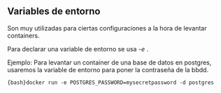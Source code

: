 

## Variables de entorno

Son muy utilizadas para ciertas configuraciones a la hora de levantar containers.

Para declarar una variable de entorno se usa _-e_ .

Ejemplo: Para levantar un container de una base de datos en postgres, usaremos la variable de entorno para poner la contraseña de la bbdd.

`{bash}docker run -e POSTGRES_PASSWORD=mysecretpassword -d postgres`

